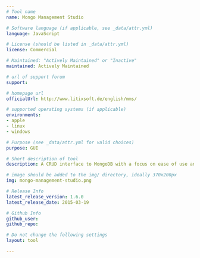 ```yaml
---
# Tool name
name: Mongo Management Studio

# Software language (if applicable, see _data/attr.yml)
language: JavaScript

# License (should be listed in _data/attr.yml)
license: Commercial

# Maintained: "Actively Maintained" or "Inactive"
maintained: Actively Maintained

# url of support forum
support: 

# homepage url
officialUrl: http://www.litixsoft.de/english/mms/

# supported operating systems (if applicable)
environments:
- apple
- linux
- windows

# Purpose (see _data/attr.yml for valid choices)
purpose: GUI

# Short description of tool
description: A CRUD interface to MongoDB with a focus on ease of use and a pretty UI.

# image should be added to the img/ directory, ideally 370x200px
img: mongo-management-studio.png

# Release Info
latest_release_version: 1.6.0
latest_release_date: 2015-03-19

# Github Info
github_user: 
github_repo: 

# Do not change the following settings
layout: tool

---
```

